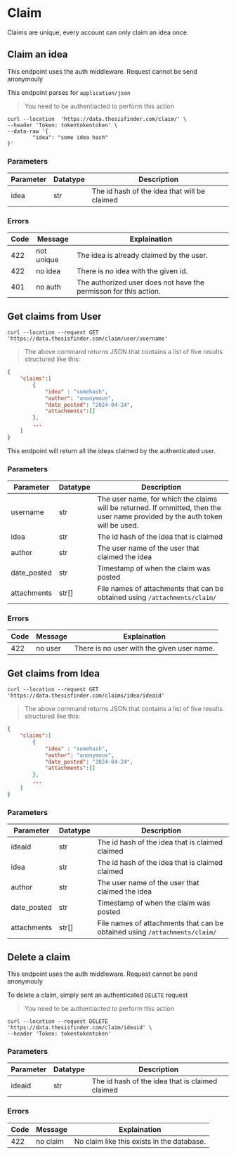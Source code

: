 # Claim 

Claims are unique, every account can only claim an idea once.

## Claim an idea

<aside class="notice">
This endpoint uses the auth middleware. Request cannot be send anonymouly

This endpoint parses for `application/json`
</aside>


> You need to be authentiacted to perform this action

```shell
curl --location  'https://data.thesisfinder.com/claim/' \
--header 'Token: tokentokentoken' \
--data-raw '{
		"idea": "some idea hash"
}'
```
### Parameters
Parameter | Datatype | Description
--------- | ------- | -----------
idea | str | The id hash of the idea that will be claimed

### Errors
Code | Message | Explaination
--------- | ------- | -----------
422 | not unique | The idea is already claimed by the user.
422 | no idea | There is no idea with the given id.
401 | no auth | The authorized user does not have the permisson for this action.


## Get claims from User

```shell
curl --location --request GET 'https://data.thesisfinder.com/claim/user/username' 
```
> The above command returns JSON that contains a list of five results structured like this:

```json
{
	"claims":[
		{
			"idea" : "somehash",
			"author": "anonymous",
			"date_posted": "2024-04-24",
			"attachments":[]
		},
		...
	]
}
```

This endpoint will return all the ideas claimed by the authenticated user.

### Parameters
Parameter | Datatype | Description
--------- | ------- | -----------
username | str | The user name, for which the claims will be returned. If ommitted, then the user name provided by the auth token will be used.
idea | str | The id hash of the idea that is claimed
author | str | The user name of the user that claimed the idea
date_posted | str | Timestamp of when the claim was posted
attachments | str[] | File names of attachments that can be obtained using `/attachments/claim/`



### Errors
Code | Message | Explaination
--------- | ------- | -----------
422 | no user | There is no user with the given user name.


## Get claims from Idea

```shell
curl --location --request GET 'https://data.thesisfinder.com/claims/idea/ideaid' 
```
> The above command returns JSON that contains a list of five results structured like this:

```json
{
	"claims":[
		{
			"idea" : "somehash",
			"author": "anonymous",
			"date_posted": "2024-04-24",
			"attachments":[]
		},
		...
	]
}
```
### Parameters
Parameter | Datatype | Description
--------- | ------- | -----------
ideaid | str | The id hash of the idea that is claimed claimed
idea | str | The id hash of the idea that is claimed claimed
author | str | The user name of the user that claimed the idea
date_posted | str | Timestamp of when the claim was posted
attachments | str[] | File names of attachments that can be obtained using `/attachments/claim/`

## Delete a claim

<aside class="notice">
This endpoint uses the auth middleware. Request cannot be send anonymouly
</aside>

To delete a claim, simply sent an authenticated `DELETE` request

> You need to be authentiacted to perform this action

```shell
curl --location --request DELETE 'https://data.thesisfinder.com/claim/ideaid' \
--header 'Token: tokentokentoken' 
```

### Parameters
Parameter | Datatype | Description
--------- | ------- | -----------
ideaid | str | The id hash of the idea that is claimed claimed

### Errors
Code | Message | Explaination
--------- | ------- | -----------
422 | no claim | No claim like this exists in the database.

